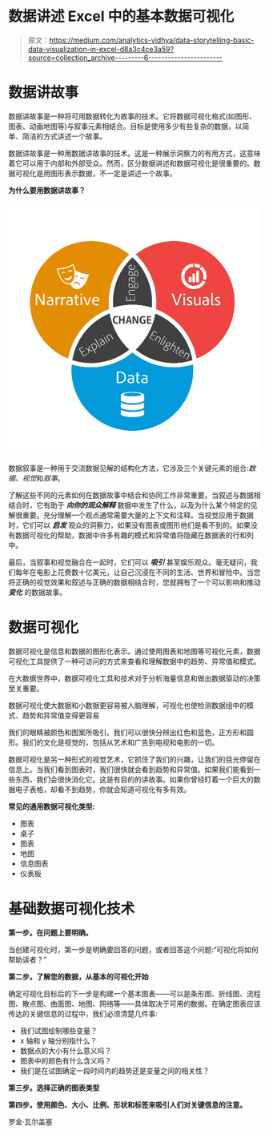# 数据讲述 Excel 中的基本数据可视化

> 原文：<https://medium.com/analytics-vidhya/data-storytelling-basic-data-visualization-in-excel-d8a3c4ce3a59?source=collection_archive---------6----------------------->

# **数据讲故事**

数据讲故事是一种将可用数据转化为故事的技术。它将数据可视化格式(如图形、图表、动画地图等)与叙事元素相结合。目标是使用多少有些复杂的数据，以简单、简洁的方式讲述一个故事。

数据讲故事是一种用数据讲故事的技术。这是一种展示洞察力的有用方式，这意味着它可以用于内部和外部受众。然而，区分数据讲述和数据可视化是很重要的。数据可视化是用图形表示数据，不一定是讲述一个故事。

**为什么要用数据讲故事？**

![](img/75b858d3532b80c35466dcd12f3e98f5.png)

数据叙事是一种用于交流数据见解的结构化方法，它涉及三个关键元素的组合:*数据*、*视觉*和*叙事*。

了解这些不同的元素如何在数据故事中结合和协同工作非常重要。当叙述与数据相结合时，它有助于 ***向你的观众解释*** 数据中发生了什么，以及为什么某个特定的见解很重要。充分理解一个观点通常需要大量的上下文和注释。当视觉应用于数据时，它们可以 ***启发*** 观众的洞察力，如果没有图表或图形他们是看不到的。如果没有数据可视化的帮助，数据中许多有趣的模式和异常值将隐藏在数据表的行和列中。

最后，当叙事和视觉融合在一起时，它们可以 ***吸引*** 甚至娱乐观众。毫无疑问，我们每年在电影上花费数十亿美元，让自己沉浸在不同的生活、世界和冒险中。当您将正确的视觉效果和叙述与正确的数据相结合时，您就拥有了一个可以影响和推动 ***变化*** 的数据故事。

# **数据可视化**

数据可视化是信息和数据的图形化表示。通过使用图表和地图等可视化元素，数据可视化工具提供了一种可访问的方式来查看和理解数据中的趋势、异常值和模式。

在大数据世界中，数据可视化工具和技术对于分析海量信息和做出数据驱动的决策至关重要。

数据可视化使大数据和小数据更容易被人脑理解，可视化也使检测数据组中的模式、趋势和异常值变得更容易

我们的眼睛被颜色和图案所吸引。我们可以很快分辨出红色和蓝色，正方形和圆形。我们的文化是视觉的，包括从艺术和广告到电视和电影的一切。

数据可视化是另一种形式的视觉艺术，它抓住了我们的兴趣，让我们的目光停留在信息上。当我们看到图表时，我们很快就会看到趋势和异常值。如果我们能看到一些东西，我们会很快消化它。这是有目的的讲故事。如果你曾经盯着一个巨大的数据电子表格，却看不到趋势，你就会知道可视化有多有效。

**常见的通用数据可视化类型:**

*   图表
*   桌子
*   图表
*   地图
*   信息图表
*   仪表板

# **基础数据可视化技术**

**第一步。在问题上要明确。**

当创建可视化时，第一步是明确要回答的问题，或者回答这个问题:“可视化将如何帮助读者？”

**第二步。了解您的数据，从基本的可视化开始**

确定可视化目标后的下一步是构建一个基本图表——可以是条形图、折线图、流程图、散点图、曲面图、地图、网络等——具体取决于可用的数据。在确定图表应该传达的关键信息的过程中，我们必须清楚几件事:

*   我们试图绘制哪些变量？
*   x 轴和 y 轴分别指什么？
*   数据点的大小有什么意义吗？
*   图表中的颜色有什么含义吗？
*   我们是在试图确定一段时间内的趋势还是变量之间的相关性？

**第三步。选择正确的图表类型**

**第四步。使用颜色、大小、比例、形状和标签来吸引人们对关键信息的注意。**

罗金·瓦尔盖塞